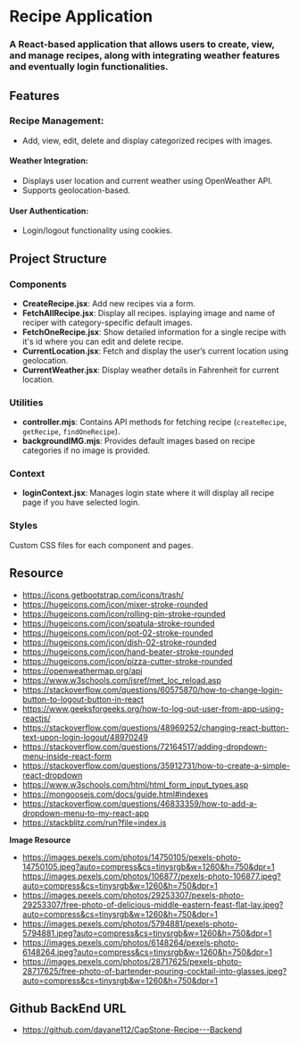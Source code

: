 # Recipe Application
### A React-based application that allows users to create, view, and manage recipes, along with integrating weather features and eventually login functionalities. 

## Features
### **Recipe Management**:
  - Add, view, edit, delete and display categorized recipes with images.
#### **Weather Integration**:
  - Displays user location and current weather using OpenWeather API.
  - Supports geolocation-based.
#### **User Authentication**:
  - Login/logout functionality using cookies.

## Project Structure
### Components
- **CreateRecipe.jsx**: Add new recipes via a form.
- **FetchAllRecipe.jsx**: Display all recipes. isplaying image and name of reciper with category-specific default images.
- **FetchOneRecipe.jsx**: Show detailed information for a single recipe with it's id where you can edit and delete recipe.
- **CurrentLocation.jsx**: Fetch and display the user’s current location using geolocation.
- **CurrentWeather.jsx**: Display weather details in Fahrenheit for current location.

### Utilities
- **controller.mjs**: Contains API methods for fetching recipe (`createRecipe`, `getRecipe`, `findOneRecipe`).
- **backgroundIMG.mjs**: Provides default images based on recipe categories if no image is provided.

### Context
- **loginContext.jsx**: Manages login state where it will display all recipe page if you have selected login.

### Styles
Custom CSS files for each component and pages.

## Resource
- https://icons.getbootstrap.com/icons/trash/
- https://hugeicons.com/icon/mixer-stroke-rounded
- https://hugeicons.com/icon/rolling-pin-stroke-rounded
- https://hugeicons.com/icon/spatula-stroke-rounded
- https://hugeicons.com/icon/pot-02-stroke-rounded
- https://hugeicons.com/icon/dish-02-stroke-rounded
- https://hugeicons.com/icon/hand-beater-stroke-rounded
- https://hugeicons.com/icon/pizza-cutter-stroke-rounded
- https://openweathermap.org/api
- https://www.w3schools.com/jsref/met_loc_reload.asp
- https://stackoverflow.com/questions/60575870/how-to-change-login-button-to-logout-button-in-react
- https://www.geeksforgeeks.org/how-to-log-out-user-from-app-using-reactjs/
- https://stackoverflow.com/questions/48969252/changing-react-button-text-upon-login-logout/48970249
- https://stackoverflow.com/questions/72164517/adding-dropdown-menu-inside-react-form
- https://stackoverflow.com/questions/35912731/how-to-create-a-simple-react-dropdown
- https://www.w3schools.com/html/html_form_input_types.asp
- https://mongoosejs.com/docs/guide.html#indexes
- https://stackoverflow.com/questions/46833359/how-to-add-a-dropdown-menu-to-my-react-app
- https://stackblitz.com/run?file=index.js

**Image Resource**
- https://images.pexels.com/photos/14750105/pexels-photo-14750105.jpeg?auto=compress&cs=tinysrgb&w=1260&h=750&dpr=1
https://images.pexels.com/photos/106877/pexels-photo-106877.jpeg?auto=compress&cs=tinysrgb&w=1260&h=750&dpr=1
- https://images.pexels.com/photos/29253307/pexels-photo-29253307/free-photo-of-delicious-middle-eastern-feast-flat-lay.jpeg?auto=compress&cs=tinysrgb&w=1260&h=750&dpr=1
- https://images.pexels.com/photos/5794881/pexels-photo-5794881.jpeg?auto=compress&cs=tinysrgb&w=1260&h=750&dpr=1
- https://images.pexels.com/photos/6148264/pexels-photo-6148264.jpeg?auto=compress&cs=tinysrgb&w=1260&h=750&dpr=1
- https://images.pexels.com/photos/28717625/pexels-photo-28717625/free-photo-of-bartender-pouring-cocktail-into-glasses.jpeg?auto=compress&cs=tinysrgb&w=1260&h=750&dpr=1

## Github BackEnd URL
- https://github.com/dayane112/CapStone-Recipe---Backend
